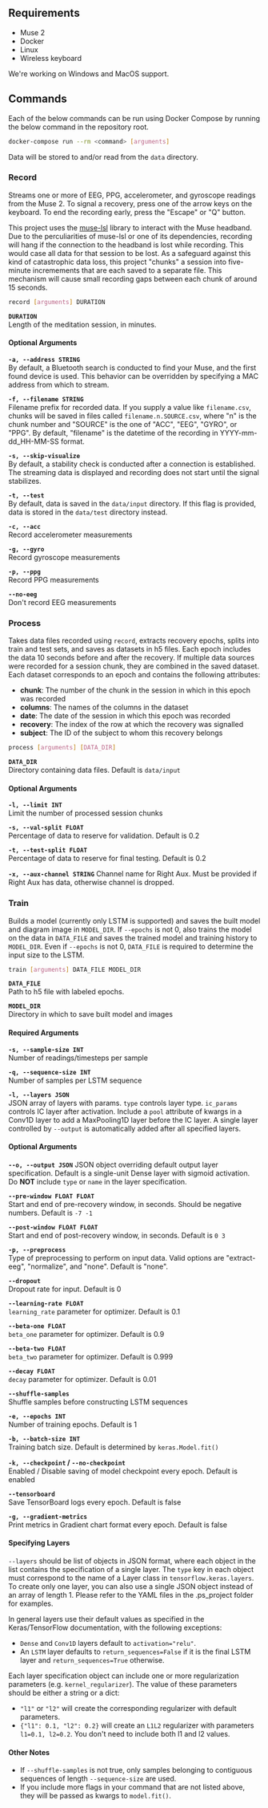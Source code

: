 ## Requirements
* Muse 2
* Docker
* Linux
* Wireless keyboard

We're working on Windows and MacOS support.

## Commands
Each of the below commands can be run using Docker Compose by running the below command in the repository root.
```bash
docker-compose run --rm <command> [arguments]
```

Data will be stored to and/or read from the `data` directory.

### Record
Streams one or more of EEG, PPG, accelerometer, and gyroscope readings from the Muse 2. To signal a recovery, press one of the arrow keys on the keyboard. To end the recording early, press the "Escape" or "Q" button.

This project uses the [muse-lsl](https://github.com/alexandrebarachant/muse-lsl) library to interact with the Muse headband. Due to the perculiarities of muse-lsl or one of its dependencies, recording will hang if the connection to the headband is lost while recording. This would case all data for that session to be lost. As a safeguard against this kind of catastrophic data loss, this project "chunks" a session into five-minute incremements that are each saved to a separate file. This mechanism will cause small recording gaps between each chunk of around 15 seconds.

```bash
record [arguments] DURATION
```

**`DURATION`**  
Length of the meditation session, in minutes.

#### Optional Arguments
**`-a, --address STRING`**  
By default, a Bluetooth search is conducted to find your Muse, and the first found device is used. This behavior can be overridden by specifying a MAC address from which to stream.

**`-f, --filename STRING`**  
Filename prefix for recorded data. If you supply a value like `filename.csv`, chunks will be saved in files called `filename.n.SOURCE.csv`, where "n" is the chunk number and "SOURCE" is the one of "ACC", "EEG", "GYRO", or "PPG". By default, "filename" is the datetime of the recording in YYYY-mm-dd_HH-MM-SS format.

**`-s, --skip-visualize`**  
By default, a stability check is conducted after a connection is established. The streaming data is displayed and recording does not start until the signal stabilizes.

**`-t, --test`**  
By default, data is saved in the `data/input` directory. If this flag is provided, data is stored in the `data/test` directory instead.

**`-c, --acc`**  
Record accelerometer measurements

**`-g, --gyro`**  
Record gyroscope measurements

**`-p, --ppg`**  
Record PPG measurements

**`--no-eeg`**  
Don't record EEG measurements

### Process
Takes data files recorded using `record`, extracts recovery epochs, splits into train and test sets, and saves as datasets in h5 files. Each epoch includes the data 10 seconds before and after the recovery. If multiple data sources were recorded for a session chunk, they are combined in the saved dataset. Each dataset corresponds to an epoch and contains the following attributes:

* **chunk**: The number of the chunk in the session in which in this epoch was recorded
* **columns**: The names of the columns in the dataset
* **date**: The date of the session in which this epoch was recorded
* **recovery**: The index of the row at which the recovery was signalled
* **subject**: The ID of the subject to whom this recovery belongs

```bash
process [arguments] [DATA_DIR]
```

**`DATA_DIR`**  
Directory containing data files. Default is `data/input`

#### Optional Arguments
**`-l, --limit INT`**  
Limit the number of processed session chunks

**`-s, --val-split FLOAT`**  
Percentage of data to reserve for validation. Default is 0.2

**`-t, --test-split FLOAT`**  
Percentage of data to reserve for final testing. Default is 0.2

**`-x, --aux-channel STRING`**
Channel name for Right Aux. Must be provided if Right Aux has data, otherwise channel is dropped.

### Train
Builds a model (currently only LSTM is supported) and saves the built model and diagram image in `MODEL_DIR`. If `--epochs` is not 0, also trains the model on the data in `DATA_FILE` and saves the trained model and training history to `MODEL_DIR`. Even if `--epochs` is not 0, `DATA_FILE` is required to determine the input size to the LSTM.

```bash
train [arguments] DATA_FILE MODEL_DIR
```

**`DATA_FILE`**  
Path to h5 file with labeled epochs.

**`MODEL_DIR`**  
Directory in which to save built model and images

#### Required Arguments
**`-s, --sample-size INT`**  
Number of readings/timesteps per sample

**`-q, --sequence-size INT`**  
Number of samples per LSTM sequence

**`-l, --layers JSON`**  
JSON array of layers with params. `type` controls layer type. `ic_params` controls IC layer after activation. Include a `pool` attribute of kwargs in a Conv1D layer to add a MaxPooling1D layer before the IC layer. A single layer controlled by `--output` is automatically added after all specified layers.

#### Optional Arguments
**`--o, --output JSON`**
JSON object overriding default output layer specification. Default is a single-unit Dense layer with sigmoid activation. Do **NOT** include `type` or `name` in the layer specification.

**`--pre-window FLOAT FLOAT`**  
Start and end of pre-recovery window, in seconds. Should be negative numbers. Default is `-7 -1`

**`--post-window FLOAT FLOAT`**  
Start and end of post-recovery window, in seconds. Default is `0 3`

**`-p, --preprocess`**  
Type of preprocessing to perform on input data. Valid options are "extract-eeg", "normalize", and "none". Default is "none".

**`--dropout`**  
Dropout rate for input. Default is 0

**`--learning-rate FLOAT`**  
`learning_rate` parameter for optimizer. Default is 0.1

**`--beta-one FLOAT`**  
`beta_one` parameter for optimizer. Default is 0.9

**`--beta-two FLOAT`**  
`beta_two` parameter for optimizer. Default is 0.999

**`--decay FLOAT`**  
`decay` parameter for optimizer. Default is 0.01

**`--shuffle-samples`**  
Shuffle samples before constructing LSTM sequences

**`-e, --epochs INT`**  
Number of training epochs. Default is 1

**`-b, --batch-size INT`**  
Training batch size. Default is determined by `keras.Model.fit()`

**`-k, --checkpoint` / `--no-checkpoint`**  
Enabled / Disable saving of model checkpoint every epoch. Default is enabled

**`--tensorboard`**  
Save TensorBoard logs every epoch. Default is false

**`-g, --gradient-metrics`**  
Print metrics in Gradient chart format every epoch. Default is false

#### Specifying Layers
`--layers` should be list of objects in JSON format, where each object in the list contains the specification of a single layer. The `type` key in each object must correspond to the name of a Layer class in `tensorflow.keras.layers`. To create only one layer, you can also use a single JSON object instead of an array of length 1. Please refer to the YAML files in the .ps_project folder for examples.

In general layers use their default values as specified in the Keras/TensorFlow documentation, with the following exceptions:
* `Dense` and `Conv1D` layers default to `activation="relu"`.
* An `LSTM` layer defaults to `return_sequences=False` if it is the final LSTM layer and `return_sequences=True` otherwise.

Each layer specification object can include one or more regularization parameters (e.g. `kernel_regularizer`). The value of these parameters should be either a string or a dict:
  * `"l1"` or `"l2"` will create the corresponding regularizer with default parameters.
  * `{"l1": 0.1, "l2": 0.2}` will create an `L1L2` regularizer with parameters `l1=0.1, l2=0.2`. You don't need to include both l1 and l2 values.

#### Other Notes
* If `--shuffle-samples` is not true, only samples belonging to contiguous sequences of length `--sequence-size` are used.
* If you include more flags in your command that are not listed above, they will be passed as kwargs to `model.fit()`.

